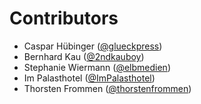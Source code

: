 # Contributors

* Caspar Hübinger ([@glueckpress](https://twitter.com/glueckpress))
* Bernhard Kau ([@2ndkauboy](https://twitter.com/2ndkauboy))
* Stephanie Wiermann ([@elbmedien](https://twitter.com/elbmedien))
* Im Palasthotel ([@ImPalasthotel](https://twitter.com/ImPalasthotel))
* Thorsten Frommen ([@thorstenfrommen](https://twitter.com/thorstenfrommen))
